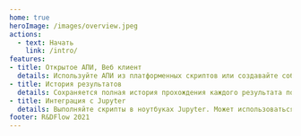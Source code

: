 ```yaml
---
home: true
heroImage: /images/overview.jpeg
actions:
  - text: Начать
    link: /intro/
features: 
- title: Открытое АПИ, Веб клиент
  details: Используйте АПИ из платформенных скриптов или создавайте собственные приложения.
- title: История результатов
  details: Сохраняется полная история прохождения каждого результата по графу, включая промежуточные данные и скрипты.
- title: Интеграция с Jupyter
  details: Выполняйте скрипты в ноутбуках Jupyter. Может использоваться для отладки или интерактивной работы.
footer: R&DFlow 2021
---
```

